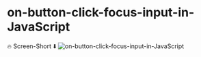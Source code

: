 # on-button-click-focus-input-in-JavaScript

🔥 Screen-Short ⬇️
![on-button-click-focus-input-in-JavaScript](https://github.com/CodMark/on-button-click-focus-input-in-JavaScript/assets/95895380/27263271-e301-464d-bf98-804ea5a54cc3)
